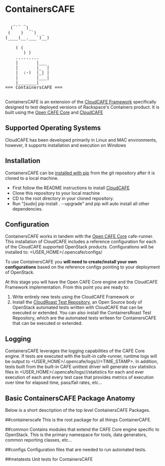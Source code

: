 ContainersCAFE
================================
<pre>
   _ _ _
  ( `   )_
 (    )   `)  _
(____(__.___`)__)

    ( (
       ) )
    .........
    |       |___
    |       |_  |
    |  :-)  |_| |
    |       |___|
    |_______|
=== ContainersCAFE ===

</pre>

ContainersCAFE is an extension of the [CloudCAFE Framework](https://github.com/stackforge) specifically designed to test deployed
versions of Rackspace's Containers product. It is built using the [Open CAFE Core](https://github.com/stackforge) and [CloudCAFE](https://github.com/stackforge)

Supported Operating Systems
---------------------------
CloudCAFE has been developed primarily in Linux and MAC environments, however, it supports installation and
execution on Windows

Installation
------------
ContainersCAFE can be [installed with pip](https://pypi.python.org/pypi/pip) from the git repository after it is cloned to a local machine.

* First follow the README instructions to install [CloudCAFE](https://github.com/stackforge)
* Clone this repository to your local machine
* CD to the root directory in your cloned repository.
* Run "[sudo] pip install . --upgrade" and pip will auto install all other dependencies.

Configuration
--------------
ContainersCAFE works in tandem with the [Open CAFE Core](https://github.com/stackforge) cafe-runner. This installation of CloudCAFE includes a reference
configuration for each of the CloudCAFE supported OpenStack products. Configurations will be installed to: <USER_HOME>/.opencafe/configs/<PRODUCT>

To use ContainersCAFE you **will need to create/install your own configurations** based on the reference configs pointing to your deployment of OpenStack.

At this stage you will have the Open CAFE Core engine and the CloudCAFE Framework implementation. From this point you are ready to:
1) Write entirely new tests using the CloudCAFE Framework
					or
2) Install the [CloudRoast Test Repository](https://github.com/stackforge), an Open Source body of OpenStack automated tests written with CloudCAFE
that can be executed or extended. You can also install the ContainersRoast Test Repository, which are the automated tests writeen for ContainersCAFE that can be executed or extended.

Logging
-------
ContainersCAFE leverages the logging capabilities of the CAFE Core engine. If tests are executed with the built-in cafe-runner, runtime logs will be output
to <USER_HOME>/.opencafe/logs/<PRODUCT>/<CONFIGURATION>/<TIME_STAMP>. In addition, tests built from the built-in CAFE unittest driver will generate
csv statistics files in <USER_HOME>/.opencafe/logs/<PRODUCT>/<CONFIGURATION>/statistics for each and ever execution of each and every test case that
provides metrics of execution over time for elapsed time, pass/fail rates, etc...

Basic ContainersCAFE Package Anatomy
-------------------------------
Below is a short description of the top level ContainersCAFE Packages.

##containerscafe
This is the root package for all things ContainerCAFE.

##common
Contains modules that extend the CAFE Core engine specific to OpenStack. This is the primary namespace for tools, data generators, common
reporting classes, etc...

##configs
Configuration files that are needed to run automated tests.

##metatests
Unit tests for ContainersCAFE

